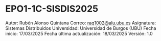 # EPO1-1C-SISDIS2025
Autor: Rubén Alonso Quintana
Correo: raq1002@alu.ubu.es
Asignatura: Sistemas Distribuidos
Universidad: Universidad de Burgos (UBU)
Fecha inicio: 17/03/2025
Fecha última actualización: 18/03/2025
Versión: 1.0
